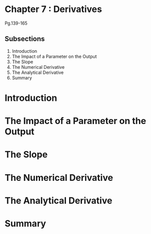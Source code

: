 # Chapter 7 : Derivatives

Pg.139-165

## Subsections
1. Introduction
2. The Impact of a Parameter on the Output
3. The Slope
4. The Numerical Derivative
5. The Analytical Derivative
6. Summary

# Introduction

# The Impact of a Parameter on the Output

# The Slope

# The Numerical Derivative

# The Analytical Derivative

# Summary

